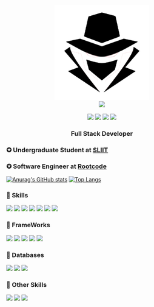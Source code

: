 <p align="center">
  <img src="https://github.com/Tiran98/Tiran98/blob/main/logo.png" width = "250"></br>
<!--   <h1 align="center">Tiran Hettiarachchi</h1> -->

  <img src="https://readme-typing-svg.herokuapp.com/?lines=Tiran+Hettiarachchi!;&font=Fira%20Code&center=true&width=500&height=55">

  <p align="center">
    <a href="https://www.instagram.com/_tiran_j98"><img src="https://img.shields.io/badge/Instagram-222222?&style=flat-square&logo=instagram&logoColor=white&link=https://www.instagram.com/_tiran_j98)](https://www.instagram.com/_tiran_j98"></a>
    <a href="https://www.facebook.com/mihiraj.hettiarachchi.5/"><img src="https://img.shields.io/badge/Facebook-222222?&style=flat-square&logo=facebook&logoColor=white&link=https://www.facebook.com/mihiraj.hettiarachchi.5/)](https://www.facebook.com/mihiraj.hettiarachchi.5/"></a>
    <a href="https://www.linkedin.com/in/tiran-hettiarachchi-651b8118b/"><img src="https://img.shields.io/badge/-LinkedIn-222222?style=flat-square&logo=Linkedin&logoColor=white&link=https://www.linkedin.com/in/tiran-hettiarachchi-651b8118b/)](https://www.linkedin.com/in/tiran-hettiarachchi-651b8118b/"></a>
    <a href="https://stackoverflow.com/users/11558768/t-m-hettiarachchi"><img src="https://img.shields.io/badge/-Stack%20Overflow-222222?style=flat-square&logo=stack-overflow&logoColor=white&link=https://stackoverflow.com/users/11558768/t-m-hettiarachchi)](https://stackoverflow.com/users/11558768/t-m-hettiarachchi"></a>
  </p>
  <h3 align="center">Full Stack Developer</h3>
</p>

### ✪ Undergraduate Student at [ SLIIT ](https://www.sliit.lk)
### ✪ Software Engineer at [ Rootcode ](https://rootcode.io/)

[![Anurag's GitHub stats](https://github-readme-stats.vercel.app/api?username=Tiran98&count_private=true&show_icons=true&theme=tokyonight)](https://github.com/anuraghazra/github-readme-stats)  [![Top Langs](https://github-readme-stats.vercel.app/api/top-langs/?username=Tiran98&theme=tokyonight&layout=compact)](https://github.com/anuraghazra/github-readme-stats)

### 🔧 Skills

![](https://img.shields.io/badge/Code-HTML5-informational?style=flat&logo=html5&logoColor=white&color=ffbf00)
![](https://img.shields.io/badge/Code-CSS-informational?style=flat&logo=css3&logoColor=white&color=ffbf00)
![](https://img.shields.io/badge/Code-JavaScript-informational?style=flat&logo=javascript&logoColor=white&color=ffbf00)
![](https://img.shields.io/badge/Code-PHP-informational?style=flat&logo=php&logoColor=white&color=ffbf00)
![](https://img.shields.io/badge/Code-JAVA-informational?style=flat&logo=java&logoColor=white&color=ffbf00)
![](https://img.shields.io/badge/Code-Nodejs-informational?style=flat&logo=Node.js&logoColor=white&color=ffbf00)
![](https://img.shields.io/badge/Code-Android-informational?style=flat&logo=android&logoColor=white&color=ffbf00)

### 🔧 FrameWorks

![](https://img.shields.io/badge/Framework-Vue-informational?style=flat&logo=vue.js&logoColor=white&color=2bbc8a)
![](https://img.shields.io/badge/Framework-Angular-informational?style=flat&logo=angular&logoColor=white&color=2bbc8a)
![](https://img.shields.io/badge/Framework-React-informational?style=flat&logo=react&logoColor=white&color=2bbc8a)
![](https://img.shields.io/badge/Framework-Express-informational?style=flat&logo=express&logoColor=white&color=2bbc8a)
![](https://img.shields.io/badge/Framework-Laravel-informational?style=flat&logo=laravel&logoColor=white&color=2bbc8a)

### 🔧 Databases

![](https://img.shields.io/badge/Database-MYSQL-informational?style=flat&logo=mysql&logoColor=white&color=ff471a)
![](https://img.shields.io/badge/Database-MongoDB-informational?style=flat&logo=mongodb&logoColor=white&color=ff471a)
![](https://img.shields.io/badge/Database-Firebase-informational?style=flat&logo=firebase&logoColor=white&color=ff471a)

### 🔧 Other Skills

![](https://img.shields.io/badge/Other-Wordpress-informational?style=flat&logo=wordpress&logoColor=white&color=1a1aff)
![](https://img.shields.io/badge/Code-Bootstrap-informational?style=flat&logo=bootstrap&logoColor=white&color=1a1aff)
![](https://img.shields.io/badge/Other-AWS-informational?style=flat&logo=amazon&logoColor=white&color=1a1aff)

